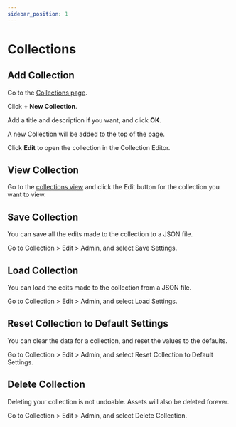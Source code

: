 ```yaml
---
sidebar_position: 1
---
```

# Collections

## Add Collection
Go to the [Collections page](https://mintr.nftr.pro/collections/).

Click **+ New Collection**.

Add a title and description if you want, and click **OK**.

A new Collection will be added to the top of the page.

Click **Edit** to open the collection in the Collection Editor.


## View Collection
Go to the [collections view](https://mintr.pro/collections/) and click the Edit button for the collection you want to view.

## Save Collection
You can save all the edits made to the collection to a JSON file. 

Go to Collection > Edit > Admin, and select Save Settings. 


## Load Collection
You can load the edits made to the collection from a JSON file.

Go to Collection > Edit > Admin, and select Load Settings.


## Reset Collection to Default Settings
You can clear the data for a collection, and reset the values to the defaults.

Go to Collection > Edit > Admin, and select Reset Collection to Default Settings.

## Delete Collection
Deleting your collection is not undoable. Assets will also be deleted forever.

Go to Collection > Edit > Admin, and select Delete Collection.
